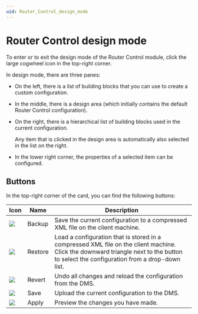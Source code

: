 ```yaml
---
uid: Router_Control_design_mode
---
```


# Router Control design mode

To enter or to exit the design mode of the Router Control module, click the large cogwheel icon in the top-right corner.

In design mode, there are three panes:

- On the left, there is a list of building blocks that you can use to create a custom configuration.

- In the middle, there is a design area (which initially contains the default Router Control configuration).

- On the right, there is a hierarchical list of building blocks used in the current configuration.

    Any item that is clicked in the design area is automatically also selected in the list on the right.

- In the lower right corner, the properties of a selected item can be configured.

## Buttons

In the top-right corner of the card, you can find the following buttons:

| Icon                                                                               | Name    | Description                                                                                                                                                                               |
|------------------------------------------------------------------------------------|---------|-------------------------------------------------------------------------------------------------------------------------------------------------------------------------------------------|
| ![](~/user-guide/images/router_control_backup.png)   | Backup  | Save the current configuration to a compressed XML file on the client machine.                                                                                                            |
| ![](~/user-guide/images/router_control_restore.png) | Restore | Load a configuration that is stored in a compressed XML file on the client machine.<br> Click the downward triangle next to the button to select the configuration from a drop-down list. |
| ![](~/user-guide/images/router_control_revert.png)   | Revert  | Undo all changes and reload the configuration from the DMS.                                                                                                                               |
| ![](~/user-guide/images/router_control_save.png)     | Save    | Upload the current configuration to the DMS.                                                                                                                                              |
| ![](~/user-guide/images/router_control_apply.png)     | Apply   | Preview the changes you have made.                                                                                                                                                        |
